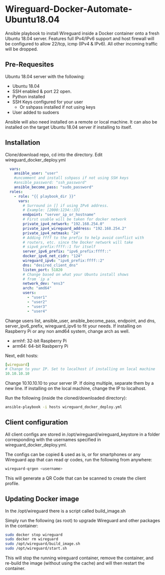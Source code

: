 # Wireguard-Docker-Automate-Ubuntu18.04

Ansible playbook to install Wireguard inside a Docker container onto a fresh Ubuntu 18.04 server.
Features full IPv4/IPv6 support and host firewall will be configured to allow 22/tcp, icmp (IPv4 & IPv6). 
All other incoming traffic will be dropped.

## Pre-Requesites

Ubuntu 18.04 server with the following:
- Ubuntu 18.04
- SSH enabled & port 22 open.
- Python installed
- SSH Keys configured for your user
  - Or sshpass installed if not using keys
- User added to sudoers

Ansible will also need installed on a remote or local machine. It can also be installed on the target Ubuntu 18.04 server if installing to itself.

## Installation
Clone/download repo, cd into the directory. Edit wireguard_docker_deploy.yml
```yaml
  vars:
    ansible_user: "user"
    #uncomment and install sshpass if not using SSH keys
    #ansible_password: "ssh_password"
    ansible_become_pass: "sudo_password"
  roles:
    - role: "{{ playbook_dir }}"
      vars:
        # Surround in [] if using IPv6 address.
        # Example: [2000:1234::33]
        endpoint: "server_ip_or_hostname"
        # First usable will be taken for docker network
        private_ipv4_network: "192.168.254.0"
        private_ipv4_wireguard_address: "192.168.254.2"
        private_ipv4_netmask: "24"
        # Adding ffff to the prefix to help avoid conflict with
        # routers, etc. since the Docker network will take 
        # sipv6_prefix:ffff::1 for itself
        server_ipv6_prefix: "ipv6_prefix:ffff::"
        docker_ipv6_net_cidr: "124"
        wireguard_ipv6: "ipv6_prefix:ffff::2"
        dns: "desired_client_dns"
        listen_port: 51820
        # Change based on what your Ubuntu install shows
        # from `ip a`
        network_dev: "ens3"
        arch: "amd64"
        users:
          - "user1"
          - "user2"
          - "user3"
          - "user4"
```
Change users list, ansible_user, ansible_become_pass, endpoint, and dns, server_ipv6_prefix, wireguard_ipv6 to fit your needs.
If installing on Raspberry Pi or any non amd64 system, change arch as well.

- armhf: 32-bit Raspberry Pi
- arm64: 64-bit Rasbperry Pi

Next, edit hosts:
```yaml
[wireguard]
# Change to your IP. Set to localhost if installing on local machine
10.10.10.10
```
Change 10.10.10.10 to your server IP. If doing multiple, separate them by a
new line. If installing on the local machine, change the IP to localhost.

Run the following (inside the cloned/downloaded directory):
```bash
ansible-playbook -i hosts wireguard_docker_deploy.yml
```

## Client configuration
All client configs are stored in /opt/wireguard/wireguard_keystore in a folder corresponding with the usernames specified 
in wireguard_docker_deploy.yml.

The configs can be copied & used as is, or for smartphones or any Wireguard app that can read qr codes, run the following from anywhere:

```bash
wireguard-qrgen <username>
```

This will generate a QR Code that can be scanned to create the client profile.

## Updating Docker image
In the /opt/wireguard there is a script called build_image.sh

Simply run the following (as root) to upgrade Wireguard and other packages in the container:

```bash
sudo docker stop wireguard
sudo docker rm wireguard
sudo /opt/wireguard/build_image.sh
sudo /opt/wireguard/start.sh
```

This will stop the running wireguard container, remove the container, and re-build the image (without using the cache) 
and will then restart the container.
